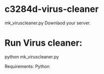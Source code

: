 c3284d-virus-cleaner
====================

mk_viruscleaner.py Downlaod your server.

Run Virus cleaner:
======

python mk_viruscleaner.py




Requirements: Python